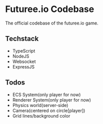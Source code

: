# Futuree.io Codebase
The official codebase of the futuree.io game.

## Techstack 
- TypeScript
- NodeJS
- Websocket
- ExpressJS

## Todos
- ECS System(only player for now)
- Renderer System(only player for now)
- Physics world(server-side)
- Camera(centered on circle[player])
- Grid lines/background color

